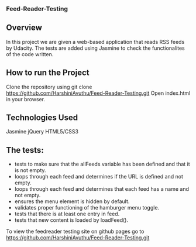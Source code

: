 ### Feed-Reader-Testing

## Overview
In this project we are given a web-based application that reads RSS feeds by Udacity. The tests are added using Jasmine to check the functionalites of the code written.

## How to run the Project
Clone the repository using git clone https://github.com/HarshiniAvuthu/Feed-Reader-Testing.git
Open index.html in your browser.

## Technologies Used
Jasmine
jQuery
HTML5/CSS3

## The tests:
- tests to make sure that the allFeeds variable has been defined and that it is not empty.
- loops through each feed and determines if the URL is defined and not empty.
- loops through each feed and determines that each feed has a name and not empty.
- ensures the menu element is hidden by default.
- validates proper functioning of the hamburger menu toggle.
- tests that there is at least one entry in feed.
- tests that new content is loaded by loadFeed().

To view the feedreader testing site on github pages go to https://github.com/HarshiniAvuthu/Feed-Reader-Testing.git